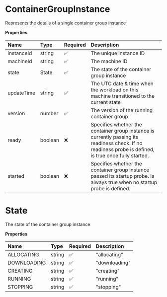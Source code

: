 # ContainerGroupInstance

Represents the details of a single container group instance

**Properties**

| Name       | Type    | Required | Description                                                                                                                                            |
| :--------- | :------ | :------- | :----------------------------------------------------------------------------------------------------------------------------------------------------- |
| instanceId | string  | ✅       | The unique instance ID                                                                                                                                 |
| machineId  | string  | ✅       | The machine ID                                                                                                                                         |
| state      | State   | ✅       | The state of the container group instance                                                                                                              |
| updateTime | string  | ✅       | The UTC date & time when the workload on this machine transitioned to the current state                                                                |
| version    | number  | ✅       | The version of the running container group                                                                                                             |
| ready      | boolean | ❌       | Specifies whether the container group instance is currently passing its readiness check. If no readiness probe is defined, is true once fully started. |
| started    | boolean | ❌       | Specifies whether the container group instance passed its startup probe. Is always true when no startup probe is defined.                              |

# State

The state of the container group instance

**Properties**

| Name        | Type   | Required | Description   |
| :---------- | :----- | :------- | :------------ |
| ALLOCATING  | string | ✅       | "allocating"  |
| DOWNLOADING | string | ✅       | "downloading" |
| CREATING    | string | ✅       | "creating"    |
| RUNNING     | string | ✅       | "running"     |
| STOPPING    | string | ✅       | "stopping"    |
